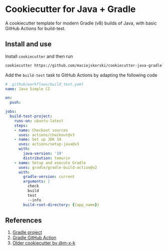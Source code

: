 # Cookiecutter for Java + Gradle

A cookiecutter template for modern Gradle (v8) builds of Java, with basic GitHub Actions for build-test.

## Install and use

Install `cookiecutter` and then run 
```bash
cookiecutter https://github.com/maciejskorski/cookiecutter-java-gradle`
```

Add the `build-test` task to GitHub Actions by adapting the following code
```yaml
# .github/workflows/build_test.yaml
name: Java Simple CI

on:
  push:

jobs:
  build-test-project:
    runs-on: ubuntu-latest
    steps:
    - name: Checkout sources
      uses: actions/checkout@v3
    - name: Set up JDK 19
      uses: actions/setup-java@v3
      with:
        java-version: '19'
        distribution: temurin
    - name: Setup and execute Gradle
      uses: gradle/gradle-build-action@v2
      with:
        gradle-version: current
        arguments: |
          check
          build
          test
          --info
        build-root-directory: {{app_name}}
```



## References

1. [Gradle project](https://gradle.org/install/)
2. [Gradle GitHub Action](https://github.com/marketplace/actions/gradle-build-action)
3. [Older cookiecutter by @m-x-k](https://github.com/m-x-k/cookiecutter-java)
